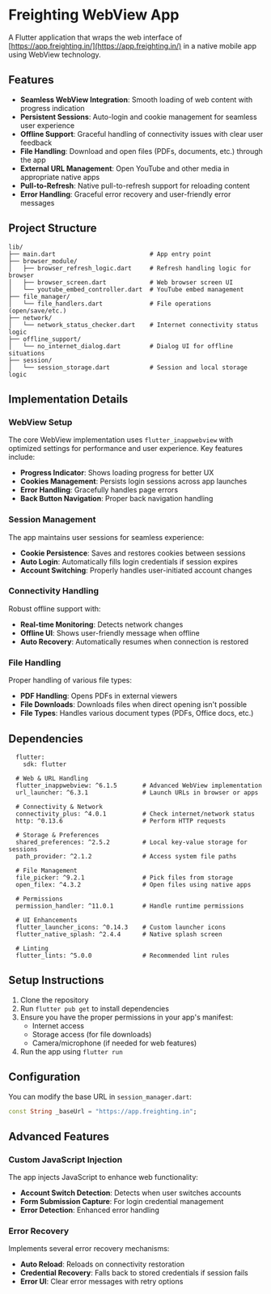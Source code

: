 # Freighting WebView App

A Flutter application that wraps the web interface of [https://app.freighting.in/](https://app.freighting.in/) in a native mobile app using WebView technology.

## Features

- **Seamless WebView Integration**: Smooth loading of web content with progress indication
- **Persistent Sessions**: Auto-login and cookie management for seamless user experience
- **Offline Support**: Graceful handling of connectivity issues with clear user feedback
- **File Handling**: Download and open files (PDFs, documents, etc.) through the app
- **External URL Management**: Open YouTube and other media in appropriate native apps
- **Pull-to-Refresh**: Native pull-to-refresh support for reloading content
- **Error Handling**: Graceful error recovery and user-friendly error messages

## Project Structure

```
lib/
├── main.dart                          # App entry point
├── browser_module/
│   ├── browser_refresh_logic.dart     # Refresh handling logic for browser
│   ├── browser_screen.dart            # Web browser screen UI
│   └── youtube_embed_controller.dart  # YouTube embed management
├── file_manager/
│   └── file_handlers.dart             # File operations (open/save/etc.)
├── network/
│   └── network_status_checker.dart    # Internet connectivity status logic
├── offline_support/
│   └── no_internet_dialog.dart        # Dialog UI for offline situations
├── session/
│   └── session_storage.dart           # Session and local storage logic

```

## Implementation Details

### WebView Setup

The core WebView implementation uses `flutter_inappwebview` with optimized settings for performance and user experience. Key features include:

- **Progress Indicator**: Shows loading progress for better UX
- **Cookies Management**: Persists login sessions across app launches
- **Error Handling**: Gracefully handles page errors
- **Back Button Navigation**: Proper back navigation handling

### Session Management

The app maintains user sessions for seamless experience:

- **Cookie Persistence**: Saves and restores cookies between sessions
- **Auto Login**: Automatically fills login credentials if session expires
- **Account Switching**: Properly handles user-initiated account changes

### Connectivity Handling

Robust offline support with:

- **Real-time Monitoring**: Detects network changes
- **Offline UI**: Shows user-friendly message when offline
- **Auto Recovery**: Automatically resumes when connection is restored

### File Handling

Proper handling of various file types:

- **PDF Handling**: Opens PDFs in external viewers
- **File Downloads**: Downloads files when direct opening isn't possible
- **File Types**: Handles various document types (PDFs, Office docs, etc.)

## Dependencies

```yamldependencies:
  flutter:
    sdk: flutter

  # Web & URL Handling
  flutter_inappwebview: ^6.1.5       # Advanced WebView implementation
  url_launcher: ^6.3.1               # Launch URLs in browser or apps

  # Connectivity & Network
  connectivity_plus: ^4.0.1          # Check internet/network status
  http: ^0.13.6                      # Perform HTTP requests

  # Storage & Preferences
  shared_preferences: ^2.5.2         # Local key-value storage for sessions
  path_provider: ^2.1.2              # Access system file paths

  # File Management
  file_picker: ^9.2.1                # Pick files from storage
  open_filex: ^4.3.2                 # Open files using native apps

  # Permissions
  permission_handler: ^11.0.1        # Handle runtime permissions

  # UI Enhancements
  flutter_launcher_icons: ^0.14.3    # Custom launcher icons
  flutter_native_splash: ^2.4.4      # Native splash screen

  # Linting
  flutter_lints: ^5.0.0              # Recommended lint rules

```

## Setup Instructions

1. Clone the repository
2. Run `flutter pub get` to install dependencies
3. Ensure you have the proper permissions in your app's manifest:
    - Internet access
    - Storage access (for file downloads)
    - Camera/microphone (if needed for web features)
4. Run the app using `flutter run`

## Configuration

You can modify the base URL in `session_manager.dart`:

```dart
const String _baseUrl = "https://app.freighting.in";
```

## Advanced Features

### Custom JavaScript Injection

The app injects JavaScript to enhance web functionality:

- **Account Switch Detection**: Detects when user switches accounts
- **Form Submission Capture**: For login credential management
- **Error Detection**: Enhanced error handling

### Error Recovery

Implements several error recovery mechanisms:

- **Auto Reload**: Reloads on connectivity restoration
- **Credential Recovery**: Falls back to stored credentials if session fails
- **Error UI**: Clear error messages with retry options